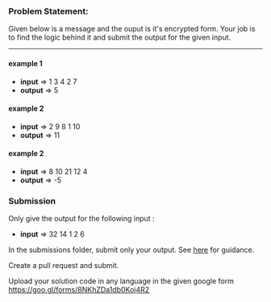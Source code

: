 ### Problem Statement: 
Given below is a message and the ouput is it's encrypted form. Your job is to find the logic behind it and submit the output for the given input.


---------------------------------------------

#### example 1
* **input** => 1 3 4 2 7
* **output** => 5

#### example 2
* **input** => 2 9 8 1 10
* **output** => 11

#### example 2
* **input** => 8 10 21 12 4
* **output** => -5


### Submission

Only give the output for the following input :

* **input** => 32 14 1 2 6

In the submissions folder, submit only your output.  See [here](https://github.com/prateekiiest/Reverse-Coding/issues/3) for guidance. 

Create a pull request and submit.
 
Upload your solution code in any language in the given google form https://goo.gl/forms/8NKhZDa1db0Koj4R2
